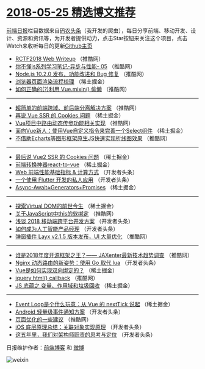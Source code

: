 # [2018-05-25 精选博文推荐](http://hao.caibaojian.com/date/2018/05/25)

[前端日报](http://caibaojian.com/c/news)栏目数据来自[码农头条](http://hao.caibaojian.com/)（我开发的爬虫），每日分享前端、移动开发、设计、资源和资讯等，为开发者提供动力，点击Star按钮来关注这个项目，点击Watch来收听每日的更新[Github主页](https://github.com/kujian/frontendDaily)
* [RCTF2018 Web Writeup](http://hao.caibaojian.com/75508.html) （推酷网）
* [你不懂js系列学习笔记-异步与性能- 05](http://hao.caibaojian.com/75504.html) （推酷网）
* [Node.js 10.2.0 发布，功能改进和 Bug 修复](http://hao.caibaojian.com/75507.html) （推酷网）
* [浏览器页面渲染流程梳理](http://hao.caibaojian.com/75437.html) （稀土掘金）
* [如何正确的(?)利用 Vue.mixin() 偷懒](http://hao.caibaojian.com/75503.html) （推酷网）

***
* [超简单的前端跨域、前后端分离解决方案](http://hao.caibaojian.com/75501.html) （推酷网）
* [再说 Vue SSR 的 Cookies 问题](http://hao.caibaojian.com/75438.html) （稀土掘金）
* [Vue项目中路由动态传参功能相关实现](http://hao.caibaojian.com/75499.html) （推酷网）
* [面向Vue新人：使用Vue自定义指令来完善一个Select组件](http://hao.caibaojian.com/75443.html) （稀土掘金）
* [不借助Echarts等图形框架原生JS快速实现折线图效果](http://hao.caibaojian.com/75491.html) （推酷网）

***
* [最后说 Vue2 SSR 的 Cookies 问题](http://hao.caibaojian.com/75441.html) （稀土掘金）
* [前端转换神器react-to-vue](http://hao.caibaojian.com/75442.html) （稀土掘金）
* [Web 前端性能基础指标 &amp; 计算方式](http://hao.caibaojian.com/75464.html) （开发者头条）
* [一个使用 Flutter 开发的私人应用](http://hao.caibaojian.com/75480.html) （开发者头条）
* [Async-Await≈Generators+Promises](http://hao.caibaojian.com/75448.html) （稀土掘金）

***
* [探索Virtual DOM的前世今生](http://hao.caibaojian.com/75440.html) （稀土掘金）
* [关于JavaScript中this的软绑定](http://hao.caibaojian.com/75502.html) （推酷网）
* [浅谈 2018 移动端跨平台开发方案](http://hao.caibaojian.com/75474.html) （开发者头条）
* [如何成为人工智能产品经理](http://hao.caibaojian.com/75476.html) （开发者头条）
* [弹窗插件 Layx v2.1.5 版本发布，UI 大量优化](http://hao.caibaojian.com/75505.html) （推酷网）

***
* [谁是2018年度开源框架之王？—— JAXenter最新技术趋势调查](http://hao.caibaojian.com/75495.html) （推酷网）
* [Nginx 动态路由的新姿势：使用 Go 取代 lua](http://hao.caibaojian.com/75478.html) （开发者头条）
* [Vue是如何实现双向绑定的？](http://hao.caibaojian.com/75445.html) （稀土掘金）
* [jquery html() callback](http://hao.caibaojian.com/75496.html) （推酷网）
* [JS 底蕴之 变量、作用域和垃圾回收](http://hao.caibaojian.com/75446.html) （稀土掘金）

***
* [Event Loop是个什么玩意：从 Vue 的 nextTick 说起](http://hao.caibaojian.com/75439.html) （稀土掘金）
* [Android 轻量级事件通知方案](http://hao.caibaojian.com/75481.html) （开发者头条）
* [页面优化的一些建议](http://hao.caibaojian.com/75500.html) （推酷网）
* [iOS 底层原理总结：关联对象实现原理](http://hao.caibaojian.com/75482.html) （开发者头条）
* [这五年里，我们对架构师职责的思考与定位](http://hao.caibaojian.com/75463.html) （开发者头条）

日报维护作者：[前端博客](http://caibaojian.com/) 和 [微博](http://caibaojian.com/go/weibo)

![weixin](https://user-images.githubusercontent.com/3055447/38468989-651132ac-3b80-11e8-8e6b-15122322a9d7.png)